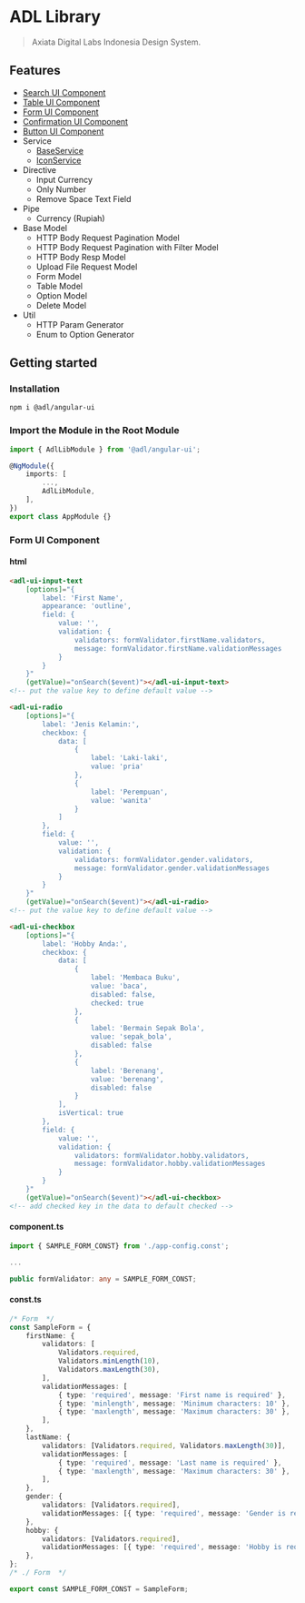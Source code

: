 # ADL Library

> Axiata Digital Labs Indonesia Design System.

## Features

- [Search UI Component](https://gitlab.axiatadigitallabs.com/fe-adli/angular-ui-library#search-ui-component)
- [Table UI Component](https://gitlab.axiatadigitallabs.com/fe-adli/angular-ui-library/-/blob/master/README-TABLE.md)
- [Form UI Component](https://gitlab.axiatadigitallabs.com/fe-adli/angular-ui-library/-/blob/master/README-FORM.md)
- [Confirmation UI Component](https://gitlab.axiatadigitallabs.com/fe-adli/angular-ui-library/-/blob/master/README-CONFIRMATION.md)
- [Button UI Component](https://gitlab.axiatadigitallabs.com/fe-adli/angular-ui-library#button-ui-component)
- Service
  - [BaseService](https://gitlab.axiatadigitallabs.com/fe-adli/angular-ui-library/-/blob/master/README-FORM.md)
  - [IconService](https://gitlab.axiatadigitallabs.com/fe-adli/angular-ui-library#iconservice)
- Directive
  - Input Currency
  - Only Number
  - Remove Space Text Field
- Pipe
  - Currency (Rupiah)
- Base Model
  - HTTP Body Request Pagination Model
  - HTTP Body Request Pagination with Filter Model
  - HTTP Body Resp Model
  - Upload File Request Model
  - Form Model
  - Table Model
  - Option Model
  - Delete Model
- Util
  - HTTP Param Generator
  - Enum to Option Generator

## Getting started

### Installation

```shell
npm i @adl/angular-ui
```

### Import the Module in the Root Module

```typescript
import { AdlLibModule } from '@adl/angular-ui';

@NgModule({
	imports: [
		...,
		AdlLibModule,
	],
})
export class AppModule {}
```

### Form UI Component

#### html

```html
<adl-ui-input-text
	[options]="{
        label: 'First Name',
        appearance: 'outline',
        field: {
            value: '',
            validation: {
                validators: formValidator.firstName.validators,
                message: formValidator.firstName.validationMessages
            }
        }
    }"
	(getValue)="onSearch($event)"></adl-ui-input-text>
<!-- put the value key to define default value -->

<adl-ui-radio
	[options]="{
        label: 'Jenis Kelamin:',
        checkbox: {
            data: [
                {
                    label: 'Laki-laki',
                    value: 'pria'
                },
                {
                    label: 'Perempuan',
                    value: 'wanita'
                }
            ]
        },
        field: {
            value: '',
            validation: {
                validators: formValidator.gender.validators,
                message: formValidator.gender.validationMessages
            }
        }
    }"
	(getValue)="onSearch($event)"></adl-ui-radio>
<!-- put the value key to define default value -->

<adl-ui-checkbox
	[options]="{
        label: 'Hobby Anda:',
        checkbox: {
            data: [
                {
                    label: 'Membaca Buku',
                    value: 'baca',
                    disabled: false,
                    checked: true
                },
                {
                    label: 'Bermain Sepak Bola',
                    value: 'sepak_bola',
                    disabled: false
                },
                {
                    label: 'Berenang',
                    value: 'berenang',
                    disabled: false
                }
            ],
            isVertical: true
        },
        field: {
            value: '',
            validation: {
                validators: formValidator.hobby.validators,
                message: formValidator.hobby.validationMessages
            }
        }
    }"
	(getValue)="onSearch($event)"></adl-ui-checkbox>
<!-- add checked key in the data to default checked -->
```

#### component.ts

```typescript
import { SAMPLE_FORM_CONST} from './app-config.const';

...

public formValidator: any = SAMPLE_FORM_CONST;
```

#### const.ts

```typescript
/* Form  */
const SampleForm = {
	firstName: {
		validators: [
			Validators.required,
			Validators.minLength(10),
			Validators.maxLength(30),
		],
		validationMessages: [
			{ type: 'required', message: 'First name is required' },
			{ type: 'minlength', message: 'Minimum characters: 10' },
			{ type: 'maxlength', message: 'Maximum characters: 30' },
		],
	},
	lastName: {
		validators: [Validators.required, Validators.maxLength(30)],
		validationMessages: [
			{ type: 'required', message: 'Last name is required' },
			{ type: 'maxlength', message: 'Maximum characters: 30' },
		],
	},
	gender: {
		validators: [Validators.required],
		validationMessages: [{ type: 'required', message: 'Gender is required' }],
	},
	hobby: {
		validators: [Validators.required],
		validationMessages: [{ type: 'required', message: 'Hobby is required' }],
	},
};
/* ./ Form  */

export const SAMPLE_FORM_CONST = SampleForm;
```
